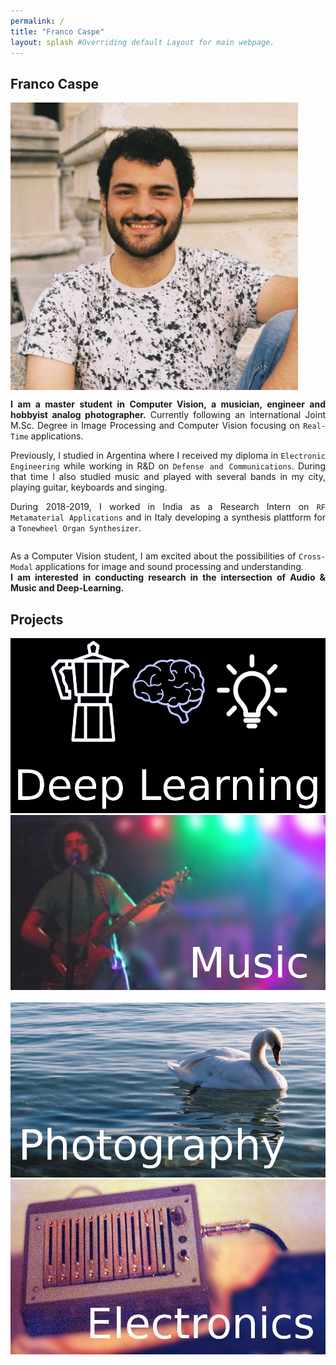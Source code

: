 ```yaml
---
permalink: /
title: "Franco Caspe"
layout: splash #Overriding default Layout for main webpage.
---
```


## Franco Caspe

<div style="display:flex; align-items:flex-start; flex-wrap:wrap; justify-content:left"> 
	<img style="padding-right:30px" src="/assets/images/fran.jpg" width="460px/">
	<div style="min-width:30px; max-width: 770px;flex-shrink:1">
	<p align="justify"><b>I am a master student in Computer Vision, a musician, engineer and hobbyist analog photographer.</b>
    Currently following an international Joint M.Sc. Degree in Image Processing and Computer Vision focusing on <code>Real-Time</code> applications.
    </p>
    <p align="justify"> 
    Previously, I studied in Argentina where I received my diploma in <code>Electronic Engineering</code> while working in R&D on <code>Defense and Communications</code>.
    During that time I also studied music and played with several bands in my city, playing guitar, keyboards and singing.</p>
    <p align="justify"> 
    During 2018-2019, I worked in India as a Research Intern on <code>RF Metamaterial Applications</code>
    and in Italy developing a synthesis plattform for a <code>Tonewheel Organ Synthesizer</code>.
    </p>

</div>

<div markdown="1">
<p align="justify">
As a Computer Vision student, I am excited about the possibilities of <code>Cross-Modal</code> applications for image and sound processing and understanding.
<br/>
<b>I am interested in conducting research in the intersection of Audio & Music and Deep-Learning.</b>
</p>


## Projects

<div style="display:flex; align-items:flex-start; flex-wrap:wrap; justify-content:left"> 
    <a href="/myprojects/#deep-learning">
    <img style="padding-right:30px" src="/assets/images/banners/dl_t.jpg" width="600px/">
    </a>
    <a href="/music/">
    <img style="padding-right:30px" src="/assets/images/banners/music_t.jpg" width="600px/">
    </a>
</div>
<br/>
<div style="display:flex; align-items:flex-start; flex-wrap:wrap; justify-content:left"> 
	<a href="/photography">
    <img style="padding-right:30px" src="/assets/images/banners/photography_t.jpg" width="600px/">
    </a>
    <a href="/myprojects/#electronics">
    <img style="padding-right:30px" src="/assets/images/banners/electronics_t.jpg" width="600px/">	
    </a>
</div>
